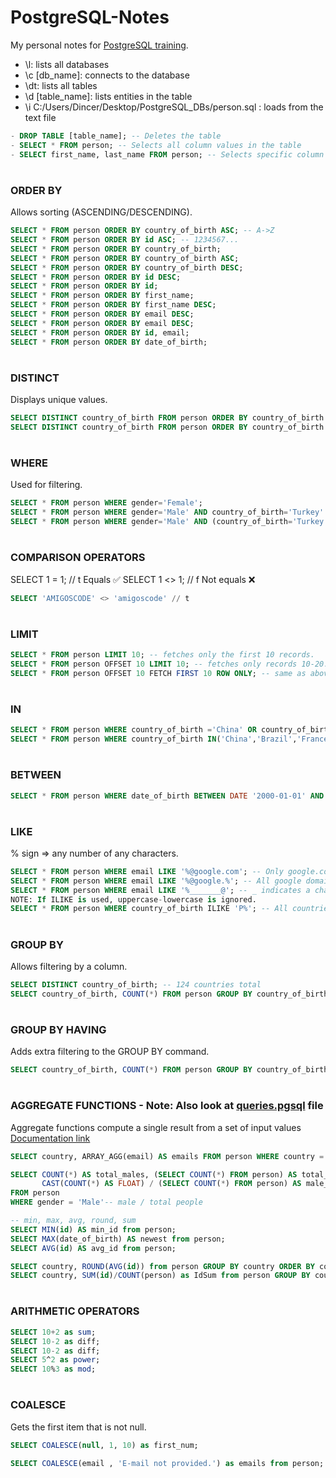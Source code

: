 # PostgreSQL-Notes
My personal notes for [PostgreSQL training](https://www.youtube.com/watch?v=qw--VYLpxG4&t=275s&ab_channel=freeCodeCamp.org).

- \l: lists all databases
- \c [db_name]: connects to the database
- \dt: lists all tables
- \d [table_name]: lists entities in the table
- \i C:/Users/Dincer/Desktop/PostgreSQL_DBs/person.sql : loads from the text file
```sql
- DROP TABLE [table_name]; -- Deletes the table
- SELECT * FROM person; -- Selects all column values in the table
- SELECT first_name, last_name FROM person; -- Selects specific column values in the table
```

#
### ORDER BY
Allows sorting (ASCENDING/DESCENDING).

```sql
SELECT * FROM person ORDER BY country_of_birth ASC; -- A->Z
SELECT * FROM person ORDER BY id ASC; -- 1234567...
SELECT * FROM person ORDER BY country_of_birth;
SELECT * FROM person ORDER BY country_of_birth ASC;
SELECT * FROM person ORDER BY country_of_birth DESC;
SELECT * FROM person ORDER BY id DESC;
SELECT * FROM person ORDER BY id;
SELECT * FROM person ORDER BY first_name;
SELECT * FROM person ORDER BY first_name DESC;
SELECT * FROM person ORDER BY email DESC;
SELECT * FROM person ORDER BY email DESC;
SELECT * FROM person ORDER BY id, email;
SELECT * FROM person ORDER BY date_of_birth;
```

#
### DISTINCT
Displays unique values.

```sql
SELECT DISTINCT country_of_birth FROM person ORDER BY country_of_birth ASC;
SELECT DISTINCT country_of_birth FROM person ORDER BY country_of_birth DESC;
```

#
### WHERE
Used for filtering.
```sql
SELECT * FROM person WHERE gender='Female';
SELECT * FROM person WHERE gender='Male' AND country_of_birth='Turkey'
SELECT * FROM person WHERE gender='Male' AND (country_of_birth='Turkey' OR country_of_birth='USA') AND last_name = "Pete";
```

#
### COMPARISON OPERATORS
SELECT 1 = 1; // t Equals ✅
SELECT 1 <> 1; // f Not equals ❌
```sql
SELECT 'AMIGOSCODE' <> 'amigoscode' // t
```

#
### LIMIT
```sql
SELECT * FROM person LIMIT 10; -- fetches only the first 10 records.
SELECT * FROM person OFFSET 10 LIMIT 10; -- fetches only records 10-20.
SELECT * FROM person OFFSET 10 FETCH FIRST 10 ROW ONLY; -- same as above
```

#
### IN
```sql
SELECT * FROM person WHERE country_of_birth ='China' OR country_of_birth ='Brazil' OR country_of_birth ='France';
SELECT * FROM person WHERE country_of_birth IN('China','Brazil','France'); -- same as above

```

#
### BETWEEN
```sql
SELECT * FROM person WHERE date_of_birth BETWEEN DATE '2000-01-01' AND '2015-01-01';
```

#
### LIKE
% sign => any number of any characters.


```sql
SELECT * FROM person WHERE email LIKE '%@google.com'; -- Only google.com domain
SELECT * FROM person WHERE email LIKE '%@google.%'; -- All google domains
SELECT * FROM person WHERE email LIKE '%_______@'; -- _ indicates a character in each place (a-Z)
NOTE: If ILIKE is used, uppercase-lowercase is ignored.
SELECT * FROM person WHERE country_of_birth ILIKE 'P%'; -- All countries starting with P or p.
```

#
### GROUP BY
Allows filtering by a column.

```sql
SELECT DISTINCT country_of_birth; -- 124 countries total
SELECT country_of_birth, COUNT(*) FROM person GROUP BY country_of_birth ORDER BY country_of_birth; -- returns the number of people born in each country (total 2 columns: country name and number of people)
```

#
### GROUP BY HAVING
Adds extra filtering to the GROUP BY command.
```sql
SELECT country_of_birth, COUNT(*) FROM person GROUP BY country_of_birth HAVING COUNT(*) > 5 ORDER BY country_of_birth; -- returns the number of people born in each country (total 2 columns: country name and number of people)
```

#
### AGGREGATE FUNCTIONS - Note: Also look at [queries.pgsql](https://github.com/idincern/PostgreSQL-Notes/blob/main/queries.pgsql) file
Aggregate functions compute a single result from a set of input values
[Documentation link](https://www.postgresql.org/docs/9.5/functions-aggregate.html)
```sql
SELECT country, ARRAY_AGG(email) AS emails FROM person WHERE country ='Indonesia' GROUP BY country; -- RETURNS: Indonesia | {jpidgeley0@telegraph.co.uk, lhaggartyr2@google.nl, mspearingrj@arizona.edu, ..., aebirn@dion.ne.jp}

SELECT COUNT(*) AS total_males, (SELECT COUNT(*) FROM person) AS total_people,
       CAST(COUNT(*) AS FLOAT) / (SELECT COUNT(*) FROM person) AS male_ratio
FROM person
WHERE gender = 'Male'-- male / total people

-- min, max, avg, round, sum
SELECT MIN(id) AS min_id from person;
SELECT MAX(date_of_birth) AS newest from person;
SELECT AVG(id) AS avg_id from person;

SELECT country, ROUND(AVG(id)) from person GROUP BY country ORDER BY country;
SELECT country, SUM(id)/COUNT(person) as IdSum from person GROUP BY country ORDER BY SUM(id) DESC;
```
#
### ARITHMETIC OPERATORS
```sql
SELECT 10+2 as sum;
SELECT 10-2 as diff;
SELECT 10-2 as diff;
SELECT 5^2 as power;
SELECT 10%3 as mod;
```

#
### COALESCE
Gets the first item that is not null.
```sql
SELECT COALESCE(null, 1, 10) as first_num;

SELECT COALESCE(email , 'E-mail not provided.') as emails from person; -- changes empty emails to the text

```


